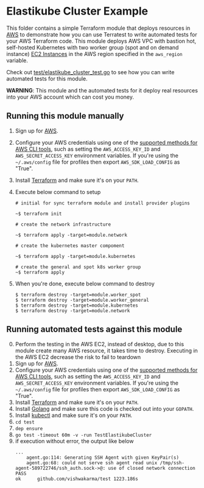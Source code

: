 # Elastikube Cluster Example

This folder contains a simple Terraform module that deploys resources in [AWS](https://aws.amazon.com/) to demonstrate
how you can use Terratest to write automated tests for your AWS Terraform code. This module deploys AWS VPC with bastion hot, self-hosted Kubernetes with two worker group (spot and on demand instance) [EC2
Instances](https://aws.amazon.com/ec2/) in the AWS region specified in
the `aws_region` variable.

Check out [test/elastikube_cluster_test.go](/test/elastikube_cluster_test.go) to see how you can write
automated tests for this module.

**WARNING**: This module and the automated tests for it deploy real resources into your AWS account which can cost you
money.





## Running this module manually

1. Sign up for [AWS](https://aws.amazon.com/).
2. Configure your AWS credentials using one of the [supported methods for AWS CLI
   tools](https://docs.aws.amazon.com/cli/latest/userguide/cli-chap-getting-started.html), such as setting the
   `AWS_ACCESS_KEY_ID` and `AWS_SECRET_ACCESS_KEY` environment variables. If you're using the `~/.aws/config` file for profiles then export `AWS_SDK_LOAD_CONFIG` as "True".
3. Install [Terraform](https://www.terraform.io/) and make sure it's on your `PATH`.

4. Execute below command to setup
    ```
    # initial for sync terraform module and install provider plugins

    ~$ terraform init

    # create the network infrastructure

    ~$ terraform apply -target=module.network

    # create the kubernetes master compoment

    ~$ terraform apply -target=module.kubernetes

    # create the general and spot k8s worker group
    ~$ terraform apply
    ```

5. When you're done, execute below command to destroy

    ```
    $ terraform destroy -target=module.worker_spot
    $ terraform destroy -target=module.worker_general
    $ terraform destroy -target=module.kubernetes
    $ terraform destroy -target=module.network
    ```




## Running automated tests against this module

0. Perform the testing in the AWS EC2, instead of desktop, due to this module create many AWS resource, it takes time to destroy. Executing in the AWS EC2 decrease the risk to fail to teardown
1. Sign up for [AWS](https://aws.amazon.com/).
2. Configure your AWS credentials using one of the [supported methods for AWS CLI
   tools](https://docs.aws.amazon.com/cli/latest/userguide/cli-chap-getting-started.html), such as setting the
   `AWS_ACCESS_KEY_ID` and `AWS_SECRET_ACCESS_KEY` environment variables. If you're using the `~/.aws/config` file for profiles then export `AWS_SDK_LOAD_CONFIG` as "True".
3. Install [Terraform](https://www.terraform.io/) and make sure it's on your `PATH`.
4. Install [Golang](https://golang.org/) and make sure this code is checked out into your `GOPATH`.
5. Install [kubectl](https://kubernetes.io/docs/tasks/tools/install-kubectl/) and make sure it's on your `PATH`.
6. `cd test`
7. `dep ensure`
8. `go test -timeout 60m -v -run TestElastikubeCluster`
9. if execution without error, the output like below
    ```
    ...
        agent.go:114: Generating SSH Agent with given KeyPair(s)
        agent.go:68: could not serve ssh agent read unix /tmp/ssh-agent-589722746/ssh_auth.sock->@: use of closed network connection
    PASS
    ok  	github.com/vishwakarma/test	1223.186s
    ```